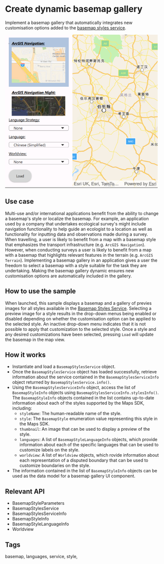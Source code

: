 # Create dynamic basemap gallery

Implement a basemap gallery that automatically integrates new customisation options added to the [basemap styles service](https://developers.arcgis.com/rest/basemap-styles/).

![screenshot](screenshot.png)

## Use case

Multi-use and/or international applications benefit from the ability to change a basemap's style or localize the basemap. For example, an application used by a company that undertakes ecological survey's might include navigation functionality to help guide an ecologist to a location as well as functionality for inputting data and observations made during a survey. When travelling, a user is likely to benefit from a map with a basemap style that emphasizes the transport infrastructure (e.g. `ArcGIS Navigation`). However, when conducting surveys a user is likely to benefit from a map with a basemap that highlights relevant features in the terrain (e.g. `ArcGIS Terrain`). Implementing a basemap gallery in an application gives a user the freedom to select a basemap with a style suitable for the task they are undertaking. Making the basemap gallery dynamic ensures new customisation options are automatically included in the gallery.

## How to use the sample

When launched, this sample displays a basemap and a gallery of previes images for all styles available in the [Basemap Styles Service](https://developers.arcgis.com/rest/basemap-styles/). Selecting a preview image for a style results in the drop-down menus being enabled or disabled depending on whether the customisation option can be applied to the selected style. An inactive drop-down menu indicates that it is not possible to apply that customization to the selected style. Once a style and any desired customizations have been selected, pressing `Load` will update the basemap in the map view.

## How it works

- Instantiate and load a `BasemapStylesService` object.
- Once the `BasemapStylesService` object has loaded successfully, retrieve information about the service contained in the `BasemapStylesServiceInfo` object returned by `BasemapStylesService.info()`.
- Using the `BasemapStylesServiceInfo` object, access the list of `BasemapStyleInfo` objects using `BasemapStylesServiceInfo.stylesInfo()`. The `BasemapStyleInfo` objects contained in the list contains up-to-date information about each of the styles supported by the Maps SDK, including:
  - `styleName`: The human-readable name of the style.
  - `style`: The `BasemapStyle` enumeration value representing this style in the Maps SDK.
  - `thumbnail`: An image that can be used to display a preview of the style.
  - `languages`: A list of `BasemapStyleLanguageInfo` objects, which provide information about each of the specific languages that can be used to customize labels on the style.
  - `worldview`: A list of `Worldview` objects, which rovide information about each representation of a disputed boundary that can be used to customize boundaries on the style.
- The information contained in the list of `BasemapStyleInfo` objects can be used as the data model for a basemap gallery UI component.

## Relevant API

* BasemapStyleParameters
* BasemapStylesService
* BasemapStylesServiceInfo
* BasemapStyleInfo
* BasemapStyleLanguageInfo
* Worldview

## Tags

basemap, languages, service, style,

